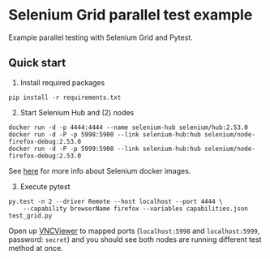 # Selenium Grid parallel test example
Example parallel testing with Selenium Grid and Pytest.

## Quick start
1. Install required packages
  ```
  pip install -r requirements.txt
  ```

2. Start Selenium Hub and (2) nodes
  ```
  docker run -d -p 4444:4444 --name selenium-hub selenium/hub:2.53.0
  docker run -d -P -p 5998:5900 --link selenium-hub:hub selenium/node-firefox-debug:2.53.0
  docker run -d -P -p 5999:5900 --link selenium-hub:hub selenium/node-firefox-debug:2.53.0
  ```
  See [here](https://github.com/SeleniumHQ/docker-selenium) for more info about Selenium docker images.

3. Execute pytest
  ```
  py.test -n 2 --driver Remote --host localhost --port 4444 \
      --capability browserName firefox --variables capabilities.json test_grid.py
  ```

Open up [VNCViewer](https://www.realvnc.com/download/viewer/) to mapped ports (`localhost:5998` and `localhost:5999`, password: `secret`) and you should see both nodes are running different test method at once.
